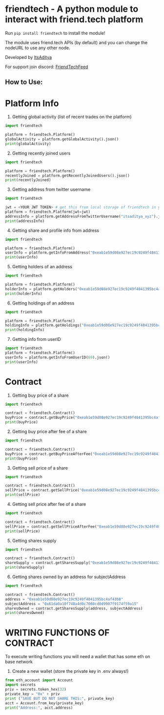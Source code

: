 # friendtech - A python module to interact with friend.tech platform

Run `pip install friendtech` to install the module!

The module uses friend.tech APIs (by default) and you can change the nodeURL to use any other node.

Developed by [ItsAditya](https://twitter.com/itsaditya_xyz)

For support join discord: [FriendTechFeed](https://discord.gg/sVNcFK73YW)

## How to Use:

# Platform Info

1. Getting global activity (list of recent trades on the platform)

```python
import friendtech

platform = friendtech.Platform()
globalActivity = platform.getGlobalActivity().json()
print(globalActivity)
```

2. Getting recently joined users

```python
import friendtech

platform = friendtech.Platform()
recentlyJoined = platform.getRecentlyJoinedUsers().json()
print(recentlyJoined)
```

3. Getting address from twitter username

```python
import friendtech

jwt = <YOUR JWT TOKEN> # get this from local storage of friendtech in your browser
platform = friendtech.Platform(jwt=jwt)
addressInfo = platform.getAddressFromTwitterUsername("itsaditya_xyz").json()
print(addressInfo)
```

4. Getting share and profile info from address

```python
import friendtech

platform = friendtech.Platform()
userInfo = platform.getInfoFromAddress("0xeab1e59d08e927ec19c9249f4841395bc4af43b8").json()
print(userInfo)
```

5. Getting holders of an address

```python
import friendtech

platform = friendtech.Platform()
holderInfo = platform.getHolders("0xeab1e59d08e927ec19c9249f4841395bc4af43b8").json()
print(holderInfo)
```

6. Getting holdings of an address

```python
import friendtech

platform = friendtech.Platform()
holdingInfo = platform.getHoldings("0xeab1e59d08e927ec19c9249f4841395bc4af43b8").json()
print(holdingInfo)
```

7. Getting info from userID
```python
import friendtech
platform = friendtech.Platform()
userInfo = platform.getInfoFromUserID(69).json()
print(userInfo)
```


# Contract

1. Getting buy price of a share

```python
import friendtech

contract = friendtech.Contract()
buyPrice = contract.getBuyPrice("0xeab1e59d08e927ec19c9249f4841395bc4af43b8", 1)
print(buyPrice)
```

2. Getting buy price after fee of a share

```python
import friendtech

contract = friendtech.Contract()
buyPrice = contract.getBuyPriceAfterFee("0xeab1e59d08e927ec19c9249f4841395bc4af43b8", 1)
print(buyPrice)
```

3. Getting sell price of a share

```python
import friendtech

contract = friendtech.Contract()
sellPrice = contract.getSellPrice("0xeab1e59d08e927ec19c9249f4841395bc4af43b8", 1)
print(sellPrice)
```

4. Getting sell price after fee of a share

```python
import friendtech

contract = friendtech.Contract()
sellPrice = contract.getSellPriceAfterFee("0xeab1e59d08e927ec19c9249f4841395bc4af43b8", 1)
print(sellPrice)
```

5. Getting shares supply

```python
import friendtech

contract = friendtech.Contract()
shareSupply = contract.getSharesSupply("0xeab1e59d08e927ec19c9249f4841395bc4af43b8")
print(shareSupply)
```

6. Getting shares owned by an address for subjectAddress

```python
import friendtech

contract = friendtech.Contract()
address = "0xeab1e59d08e927ec19c9249f4841395bc4af43b8"
subjectAddress = "0x61da0a10f748a4d0c7060cd0d9907f9174f59a15"
sharesOwned = contract.getSharesSupply(address, subjectAddress)
print(sharesOwned)
```


# WRITING FUNCTIONS OF CONTRACT

To execute writing functions you will need a wallet that has some eth on base network

1. Create a new wallet (store the private key in .env always!)

```python
from eth_account import Account
import secrets
priv = secrets.token_hex(32)
private_key = "0x" + priv
print ("SAVE BUT DO NOT SHARE THIS:", private_key)
acct = Account.from_key(private_key)
print("Address:", acct.address)
```

